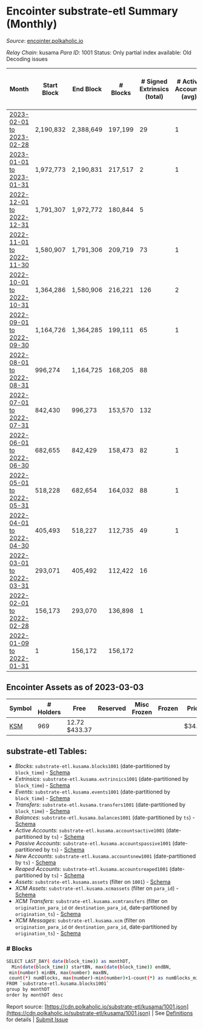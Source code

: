 # Encointer substrate-etl Summary (Monthly)

_Source_: [encointer.polkaholic.io](https://encointer.polkaholic.io)

*Relay Chain*: kusama
*Para ID*: 1001
Status: Only partial index available: Old Decoding issues


| Month | Start Block | End Block | # Blocks | # Signed Extrinsics (total) | # Active Accounts (avg) | # Addresses with Balances (max) | Issues |
| ----- | ----------- | --------- | -------- | --------------------------- | ----------------------- | ------------------------------- | ------ |
| [2023-02-01 to 2023-02-28](/kusama/1001-encointer/2023-02-28.md) | 2,190,832 | 2,388,649 | 197,199 | 29 | 1 | 964 | - 619 (0.31%) |   
| [2023-01-01 to 2023-01-31](/kusama/1001-encointer/2023-01-31.md) | 1,972,773 | 2,190,831 | 217,517 | 2 | 1 | 900 | - 542 (0.25%) |   
| [2022-12-01 to 2022-12-31](/kusama/1001-encointer/2022-12-31.md) | 1,791,307 | 1,972,772 | 180,844 | 5 |  | 863 | - 622 (0.34%) |   
| [2022-11-01 to 2022-11-30](/kusama/1001-encointer/2022-11-30.md) | 1,580,907 | 1,791,306 | 209,719 | 73 | 1 | 825 | - 681 (0.32%) |   
| [2022-10-01 to 2022-10-31](/kusama/1001-encointer/2022-10-31.md) | 1,364,286 | 1,580,906 | 216,221 | 126 | 2 | 721 | - 400 (0.18%) |   
| [2022-09-01 to 2022-09-30](/kusama/1001-encointer/2022-09-30.md) | 1,164,726 | 1,364,285 | 199,111 | 65 | 1 | 651 | - 449 (0.22%) |   
| [2022-08-01 to 2022-08-31](/kusama/1001-encointer/2022-08-31.md) | 996,274 | 1,164,725 | 168,205 | 88 |  | 528 | - 247 (0.15%) |   
| [2022-07-01 to 2022-07-31](/kusama/1001-encointer/2022-07-31.md) | 842,430 | 996,273 | 153,570 | 132 |  | 511 | - 274 (0.18%) |   
| [2022-06-01 to 2022-06-30](/kusama/1001-encointer/2022-06-30.md) | 682,655 | 842,429 | 158,473 | 82 | 1 | 469 | - 1,302 (0.81%) |   
| [2022-05-01 to 2022-05-31](/kusama/1001-encointer/2022-05-31.md) | 518,228 | 682,654 | 164,032 | 88 | 1 | 105 | - 395 (0.24%) |   
| [2022-04-01 to 2022-04-30](/kusama/1001-encointer/2022-04-30.md) | 405,493 | 518,227 | 112,735 | 49 | 1 | 17 | -   |   
| [2022-03-01 to 2022-03-31](/kusama/1001-encointer/2022-03-31.md) | 293,071 | 405,492 | 112,422 | 16 |  | 7 | -   |   
| [2022-02-01 to 2022-02-28](/kusama/1001-encointer/2022-02-28.md) | 156,173 | 293,070 | 136,898 | 1 |  | 3 | -   |   
| [2022-01-09 to 2022-01-31](/kusama/1001-encointer/2022-01-31.md) | 1 | 156,172 | 156,172 |  |  | 1 | -   |   

## Encointer Assets as of 2023-03-03



| Symbol | # Holders | Free | Reserved | Misc Frozen | Frozen | Price | AssetID | 
| ----- | --------- | ---- | -------- | ----------- | ------ | ----- | --- |
| [KSM](/kusama/assets/KSM) | 969 | 12.72 $433.37 |   |    |   | $34.07 |   `{"Token":"KSM"}` | 

## substrate-etl Tables:

* _Blocks_: `substrate-etl.kusama.blocks1001` (date-partitioned by `block_time`) - [Schema](/schema/balances.json)
* _Extrinsics_: `substrate-etl.kusama.extrinsics1001` (date-partitioned by `block_time`) - [Schema](/schema/extrinsics.json)
* _Events_: `substrate-etl.kusama.events1001` (date-partitioned by `block_time`) - [Schema](/schema/events.json)
* _Transfers_: `substrate-etl.kusama.transfers1001` (date-partitioned by `block_time`) - [Schema](/schema/transfers.json)
* _Balances_: `substrate-etl.kusama.balances1001` (date-partitioned by `ts`) - [Schema](/schema/balances.json)
* _Active Accounts_: `substrate-etl.kusama.accountsactive1001` (date-partitioned by `ts`) - [Schema](/schema/accountsactive.json)
* _Passive Accounts_: `substrate-etl.kusama.accountspassive1001` (date-partitioned by `ts`) - [Schema](/schema/accountspassive.json)
* _New Accounts_: `substrate-etl.kusama.accountsnew1001` (date-partitioned by `ts`) - [Schema](/schema/accountsnew.json)
* _Reaped Accounts_: `substrate-etl.kusama.accountsreaped1001` (date-partitioned by `ts`) - [Schema](/schema/accountsreaped.json)
* _Assets_: `substrate-etl.kusama.assets` (filter on `1001`) - [Schema](/schema/assets.json)
* _XCM Assets_: `substrate-etl.kusama.xcmassets` (filter on `para_id`) - [Schema](/schema/xcmassets.json)
* _XCM Transfers_: `substrate-etl.kusama.xcmtransfers` (filter on `origination_para_id` or `destination_para_id`, date-partitioned by `origination_ts`) - [Schema](/schema/xcmtransfers.json)
* _XCM Messages_: `substrate-etl.kusama.xcm` (filter on `origination_para_id` or `destination_para_id`, date-partitioned by `origination_ts`) - [Schema](/schema/xcm.json)

### # Blocks
```bash
SELECT LAST_DAY( date(block_time)) as monthDT,
  Min(date(block_time)) startBN, max(date(block_time)) endBN, 
 min(number) minBN, max(number) maxBN, 
 count(*) numBlocks, max(number)-min(number)+1-count(*) as numBlocks_missing 
FROM `substrate-etl.kusama.blocks1001` 
group by monthDT 
order by monthDT desc
```


Report source: [https://cdn.polkaholic.io/substrate-etl/kusama/1001.json](https://cdn.polkaholic.io/substrate-etl/kusama/1001.json) | See [Definitions](/DEFINITIONS.md) for details | [Submit Issue](https://github.com/colorfulnotion/substrate-etl/issues)
